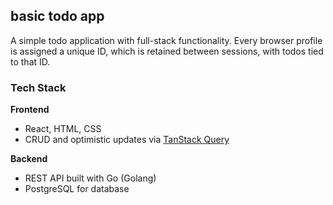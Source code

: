 ## basic todo app

A simple todo application with full-stack functionality.
Every browser profile is assigned a unique ID, which is retained between sessions, with todos tied to that ID.

###  Tech Stack

**Frontend**  
- React, HTML, CSS  
- CRUD and optimistic updates via [TanStack Query](https://tanstack.com/query)

**Backend**  
- REST API built with Go (Golang)  
- PostgreSQL for database

